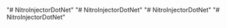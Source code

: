 "# NitroInjectorDotNet" 
"# NitroInjectorDotNet" 
"# NitroInjectorDotNet" 
"# NitroInjectorDotNet" 
